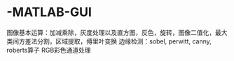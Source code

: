# -MATLAB-GUI
图像基本运算：加减乘除，灰度处理以及直方图，反色，旋转，图像二值化，最大类间方差法分割，区域提取，傅里叶变换
边缘检测：sobel, perwitt, canny, roberts算子
RGB彩色通道处理
